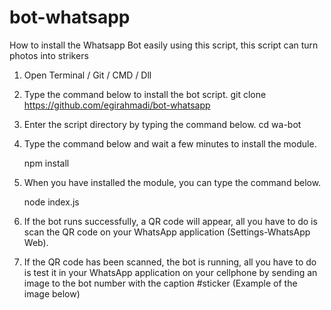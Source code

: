 # bot-whatsapp
How to install the Whatsapp Bot easily using this script, this script can turn photos into strikers

1. Open Terminal / Git / CMD / Dll 

2. Type the command below to install the bot script. git clone https://github.com/egirahmadi/bot-whatsapp

3. Enter the script directory by typing the command below. cd wa-bot 

4. Type the command below and wait a few minutes to install the module. 

   npm install

5. When you have installed the module, you can type the command below.

   node index.js 

6. If the bot runs successfully, a QR code will appear, all you have to do is scan the QR code on your WhatsApp application (Settings-WhatsApp Web). 

7. If the QR code has been scanned, the bot is running, all you have to do is test it in your WhatsApp application on your cellphone by sending an image to the bot number with the caption #sticker (Example of the image below)
